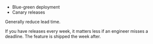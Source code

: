   - Blue-green deployment
  - Canary releases


Generally reduce lead time.

If you have releases every week, it matters less if an engineer misses a deadline. The feature is shipped the week after.
